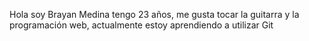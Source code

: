 Hola soy Brayan Medina tengo 23 años, me gusta tocar la guitarra y la programación web, actualmente estoy aprendiendo a utilizar Git 

